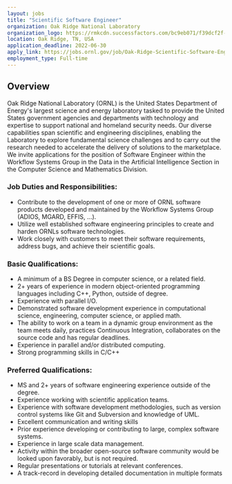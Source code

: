 ```yaml
---
layout: jobs
title: "Scientific Software Engineer"
organization: Oak Ridge National Laboratory
organization_logo: https://rmkcdn.successfactors.com/bc9eb071/f39dcf2f-8a25-41be-9f40-6.png
location: Oak Ridge, TN, USA
application_deadline: 2022-06-30
apply_link: https://jobs.ornl.gov/job/Oak-Ridge-Scientific-Software-Engineer-TN-37831/883774400/
employment_type: Full-time
---
```


## Overview

Oak Ridge National Laboratory (ORNL) is the United States Department of
Energy's largest science and energy laboratory tasked to provide the United
States government agencies and departments with technology and expertise to
support national and homeland security needs. Our diverse capabilities span
scientific and engineering disciplines, enabling the Laboratory to explore
fundamental science challenges and to carry out the research needed to
accelerate the delivery of solutions to the marketplace. We invite applications
for the position of Software Engineer within the Workflow Systems Group in the
Data in the Artificial Intelligence Section in the Computer Science and
Mathematics Division.

### Job Duties and Responsibilities: 

- Contribute to the development of one or more of ORNL software products developed and maintained by the Workflow Systems Group (ADIOS, MGARD, EFFIS, …).
- Utilize well established software engineering principles to create and harden ORNLs software technologies.
- Work closely with customers to meet their software requirements, address bugs, and achieve their scientific goals.
 
### Basic Qualifications:

- A minimum of a BS Degree in computer science, or a related field.
- 2+ years of experience in modern object-oriented programming languages including C++, Python, outside of degree.
- Experience with parallel I/O.
- Demonstrated software development experience in computational science, engineering, computer science, or applied math.
- The ability to work on a team in a dynamic group environment as the team meets daily, practices Continuous Integration, collaborates on the source code and has regular deadlines.
- Experience in parallel and/or distributed computing.
- Strong programming skills in C/C++
 
### Preferred Qualifications:

- MS and 2+ years of software engineering experience outside of the degree.
- Experience working with scientific application teams.
- Experience with software development methodologies, such as version control systems like Git and Subversion and knowledge of UML.
- Excellent communication and writing skills
- Prior experience developing or contributing to large, complex software systems.
- Experience in large scale data management.
- Activity within the broader open-source software community would be looked upon favorably, but is not required.
- Regular presentations or tutorials at relevant conferences.
- A track-record in developing detailed documentation in multiple formats
